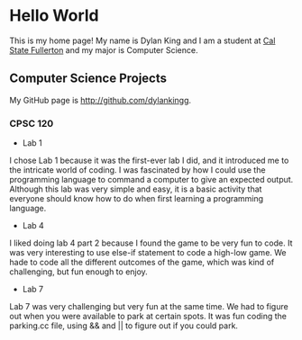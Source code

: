 # Hello World

This is my home page! My name is Dylan King and I am a student at [Cal State Fullerton](http://www.fullerton.edu/) and my major is Computer Science.

## Computer Science Projects

My GitHub page is http://github.com/dylankingg.

### CPSC 120

* Lab 1

I chose Lab 1 because it was the first-ever lab I did, and it introduced me to the intricate world of coding. I was fascinated by how I could use the programming language to command a computer to give an expected output. Although this lab was very simple and easy, it is a basic activity that everyone should know how to do when first learning a programming language.

* Lab 4

I liked doing lab 4 part 2 because I found the game to be very fun to code. It was very interesting to use else-if statement to code a high-low game. We hade to code all the different outcomes of the game, which was kind of challenging, but fun enough to enjoy.

* Lab 7

Lab 7 was very challenging but very fun at the same time. We had to figure out when you were available to park at certain spots. It was fun coding the parking.cc file, using && and || to figure out if you could park.